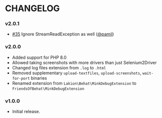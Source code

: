 # CHANGELOG

### v2.0.1

- [#35](https://github.com/FriendsOfBehat/MinkDebugExtension/issues/35) Ignore StreamReadException as well ([@pamil](https://github.com/pamil))

### v2.0.0

* Added support for PHP 8.0
* Allowed taking screenshots with more drivers than just Selenium2Driver
* Changed log files extension from `.log` to `.html`
* Removed supplementary `upload-textfiles`, `upload-screenshots`, `wait-for-port` binaries
* Renamed extension from `Lakion\Behat\MinkDebugExtension` to `FriendsOfBehat\MinkDebugExtension`

### v1.0.0

* Initial release.
